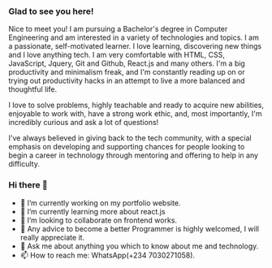 ### Glad to see you here!  
Nice to meet you! I am pursuing a Bachelor's degree in Computer Engineering and am interested in a variety of technologies and topics. I am a passionate, self-motivated learner. I love learning, discovering new things and I love anything tech. I am very comfortable with HTML, CSS, JavaScript, Jquery, Git and Github, React.js and many others. I'm a big productivity and minimalism freak, and I'm constantly reading up on or trying out productivity hacks in an attempt to live a more balanced and thoughtful life. 

I love to solve problems, highly teachable and ready to acquire new abilities, enjoyable to work with, have a strong work ethic, and, most importantly, I'm incredibly curious and ask a lot of questions!

I've always believed in giving back to the tech community, with a special emphasis on developing and supporting chances for people looking to begin a career in technology through mentoring and offering to help in any difficulty.

### Hi there 👋

- 🔭 I’m currently working on my portfolio website.
- 🌱 I’m currently learning more about react.js
- 👯 I’m looking to collaborate on frontend works.
- 🤔 Any advice to become a better Programmer is highly welcomed, I will really appreciate it.
- 💬 Ask me about anything you which to know about me and technology.
- 📫 How to reach me: WhatsApp(+234 7030271058).
